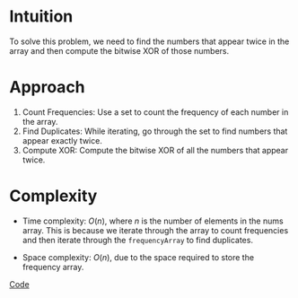 # Intuition
To solve this problem, we need to find the numbers that appear twice in the array and then compute the bitwise XOR of those numbers.

# Approach
1. Count Frequencies: Use a set to count the frequency of each number in the array.
2. Find Duplicates: While iterating, go through the set to find numbers that appear exactly twice.
3. Compute XOR: Compute the bitwise XOR of all the numbers that appear twice.

# Complexity
- Time complexity:
$O(n)$, where $n$ is the number of elements in the nums array. This is because we iterate through the array to count frequencies and then iterate through the `frequencyArray` to find duplicates.

- Space complexity:
$O(n)$, due to the space required to store the frequency array.

[Code](./3158-Find-the-XOR-of-Numbers-Which-Appear-Twice.ts)